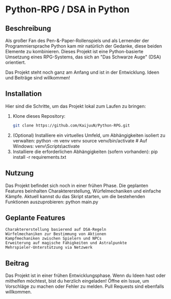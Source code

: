 # Python-RPG / DSA in Python

## Beschreibung
Als großer Fan des Pen-&-Paper-Rollenspiels und als Lernender der Programmiersprache Python kam mir natürlich der Gedanke, diese beiden Elemente zu kombinieren. Dieses Projekt ist eine Python-basierte Umsetzung eines RPG-Systems, das sich an "Das Schwarze Auge" (DSA) orientiert.

Das Projekt steht noch ganz am Anfang und ist in der Entwicklung. Ideen und Beiträge sind willkommen!

## Installation
Hier sind die Schritte, um das Projekt lokal zum Laufen zu bringen:

1. Klone dieses Repository:
   ```bash
   git clone https://github.com/KaijuuN/Python-RPG.git
2. (Optional) Installiere ein virtuelles Umfeld, um Abhängigkeiten isoliert zu verwalten:
    python -m venv venv
    source venv/bin/activate  # Auf Windows: venv\Scripts\activate
3. Installiere die erforderlichen Abhängigkeiten (sofern vorhanden):
    pip install -r requirements.txt

## Nutzung

Das Projekt befindet sich noch in einer frühen Phase. Die geplanten Features beinhalten Charaktererstellung, Würfelmechaniken und einfache Kämpfe. Aktuell kannst du das Skript starten, um die bestehenden Funktionen auszuprobieren: python main.py

## Geplante Features

    Charaktererstellung basierend auf DSA-Regeln
    Würfelmechaniken zur Bestimmung von Aktionen
    Kampfmechaniken zwischen Spielern und NPCs
    Erweiterung auf magische Fähigkeiten und Astralpunkte
    Mehrspieler-Unterstützung via Netzwerk

## Beitrag

Das Projekt ist in einer frühen Entwicklungsphase. Wenn du Ideen hast oder mithelfen möchtest, bist du herzlich eingeladen! Öffne ein Issue, um Vorschläge zu machen oder Fehler zu melden. Pull Requests sind ebenfalls willkommen.